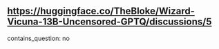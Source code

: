 ## https://huggingface.co/TheBloke/Wizard-Vicuna-13B-Uncensored-GPTQ/discussions/5

contains_question: no